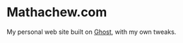 Mathachew.com
================

My personal web site built on [Ghost](https://github.com/TryGhost/Ghost), with my own tweaks.
